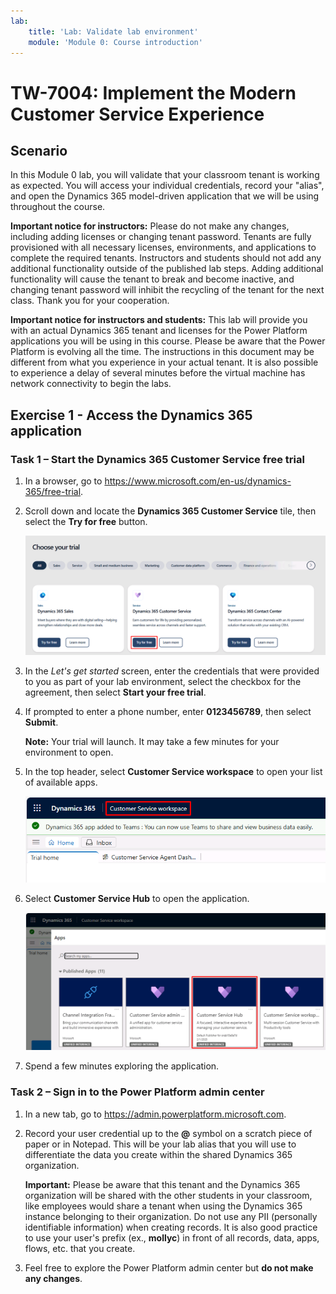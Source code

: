 ```yaml
---
lab:
    title: 'Lab: Validate lab environment'
    module: 'Module 0: Course introduction'
---
```


# TW-7004: Implement the Modern Customer Service Experience

## Scenario

In this Module 0 lab, you will validate that your classroom tenant is working as expected. You will access your individual credentials, record your "alias", and open the Dynamics 365 model-driven application that we will be using throughout the course.

**Important notice for instructors:** Please do not make any changes, including adding licenses or changing tenant password. Tenants are fully provisioned with all necessary licenses, environments, and applications to complete the required tenants. Instructors and students should not add any additional functionality outside of the published lab steps. Adding additional functionality will cause the tenant to break and become inactive, and changing tenant password will inhibit the recycling of the tenant for the next class. Thank you for your cooperation.

**Important notice for instructors and students:** This lab will provide you with an actual Dynamics 365 tenant and licenses for the Power Platform applications you will be using in this course. Please be aware that the Power Platform is evolving all the time. The instructions in this document may be different from what you experience in your actual tenant. It is also possible to experience a delay of several minutes before the virtual machine has network connectivity to begin the labs.

## Exercise 1 - Access the Dynamics 365 application

### Task 1 – Start the Dynamics 365 Customer Service free trial

1. In a browser, go to https://www.microsoft.com/en-us/dynamics-365/free-trial. 

1. Scroll down and locate the **Dynamics 365 Customer Service** tile, then select the **Try for free** button.

    ![Try for free](./media/start-free-trial.png)

1. In the *Let's get started* screen, enter the credentials that were provided to you as part of your lab environment, select the checkbox for the agreement, then select **Start your free trial**.

1. If prompted to enter a phone number, enter **0123456789**, then select **Submit**.

    **Note:** Your trial will launch. It may take a few minutes for your environment to open.

1. In the top header, select **Customer Service workspace** to open your list of available apps. 

    ![Customer service workspace](./media/change-apps.png)

1. Select **Customer Service Hub** to open the application.

    ![Customer Service Hub](./media//customer-service-hub.png)

1. Spend a few minutes exploring the application.

### Task 2 – Sign in to the Power Platform admin center

1. In a new tab, go to https://admin.powerplatform.microsoft.com.

1. Record your user credential up to the **@** symbol on a scratch piece of paper or in Notepad. This will be your lab alias that you will use to differentiate the data you create within the shared Dynamics 365 organization.

    **Important:** Please be aware that this tenant and the Dynamics 365 organization will be shared with the other students in your classroom, like employees would share a tenant when using the Dynamics 365 instance belonging to their organization. Do not use any PII (personally identifiable information) when creating records. It is also good practice to use your user's prefix (ex., **mollyc**) in front of all records, data, apps, flows, etc. that you create.

1. Feel free to explore the Power Platform admin center but **do not make any changes**.
